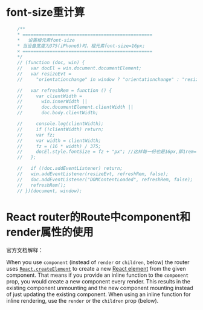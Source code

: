 # font-size重计算

```javascript
    /**
    * ================================================
    *   设置根元素font-size
    * 当设备宽度为375(iPhone6)时，根元素font-size=16px; 
    × ================================================
    */
    // (function (doc, win) {
    //   var docEl = win.document.documentElement;
    //   var resizeEvt =
    //     "orientationchange" in window ? "orientationchange" : "resize";

    //   var refreshRem = function () {
    //     var clientWidth =
    //       win.innerWidth ||
    //       doc.documentElement.clientWidth ||
    //       doc.body.clientWidth;

    //     console.log(clientWidth);
    //     if (!clientWidth) return;
    //     var fz;
    //     var width = clientWidth;
    //     fz = (16 * width) / 375;
    //     docEl.style.fontSize = fz + "px"; //这样每一份也是16px,即1rem=16px
    //   };

    //   if (!doc.addEventListener) return;
    //   win.addEventListener(resizeEvt, refreshRem, false);
    //   doc.addEventListener("DOMContentLoaded", refreshRem, false);
    //   refreshRem();
    // })(document, window);

```

# React router的Route中component和render属性的使用

官方文档解释：

When you use `component` (instead of `render` or `children`, below) the router uses [`React.createElement`](https://facebook.github.io/react/docs/react-api.html#createelement) to create a new [React element](https://facebook.github.io/react/docs/rendering-elements.html) from the given component. That means if you provide an inline function to the `component` prop, you would create a new component every render. This results in the existing component unmounting and the new component mounting instead of just updating the existing component. When using an inline function for inline rendering, use the `render` or the `children` prop (below).